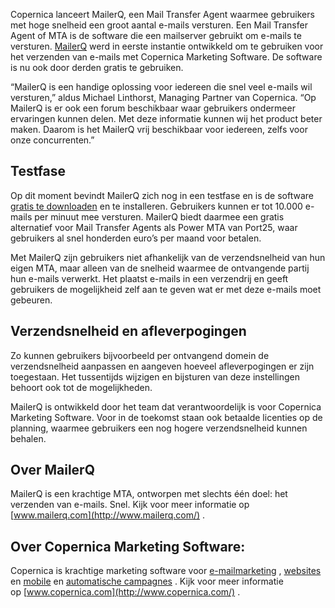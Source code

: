 Copernica lanceert MailerQ, een Mail Transfer Agent waarmee gebruikers
met hoge snelheid een groot aantal e-mails versturen. Een Mail Transfer
Agent of MTA is de software die een mailserver gebruikt om e-mails te
versturen. [MailerQ](http://www.mailerq.com/) werd in eerste instantie
ontwikkeld om te gebruiken voor het verzenden van e-mails met Copernica
Marketing Software. De software is nu ook door derden gratis te
gebruiken.

“MailerQ is een handige oplossing voor iedereen die snel veel e-mails
wil versturen,” aldus Michael Linthorst, Managing Partner van Copernica.
“Op MailerQ is er ook een forum beschikbaar waar gebruikers ondermeer
ervaringen kunnen delen. Met deze informatie kunnen wij het product
beter maken. Daarom is het MailerQ vrij beschikbaar voor iedereen, zelfs
voor onze concurrenten.”

Testfase
--------

Op dit moment bevindt MailerQ zich nog in een testfase en is de software
[gratis te downloaden](http://mailerq.com/download) en te installeren.
Gebruikers kunnen er tot 10.000 e-mails per minuut mee versturen.
MailerQ biedt daarmee een gratis alternatief voor Mail Transfer Agents
als Power MTA van Port25, waar gebruikers al snel honderden euro’s per
maand voor betalen.

Met MailerQ zijn gebruikers niet afhankelijk van de verzendsnelheid van
hun eigen MTA, maar alleen van de snelheid waarmee de ontvangende partij
hun e-mails verwerkt. Het plaatst e-mails in een verzendrij en geeft
gebruikers de mogelijkheid zelf aan te geven wat er met deze e-mails
moet gebeuren.

Verzendsnelheid en afleverpogingen
----------------------------------

Zo kunnen gebruikers bijvoorbeeld per ontvangend domein de
verzendsnelheid aanpassen en aangeven hoeveel afleverpogingen er zijn
toegestaan. Het tussentijds wijzigen en bijsturen van deze instellingen
behoort ook tot de mogelijkheden.

MailerQ is ontwikkeld door het team dat verantwoordelijk is voor
Copernica Marketing Software. Voor in de toekomst staan ook betaalde
licenties op de planning, waarmee gebruikers een nog hogere
verzendsnelheid kunnen behalen.

Over MailerQ
------------

MailerQ is een krachtige MTA, ontworpen met slechts één doel: het
verzenden van e-mails. Snel. Kijk voor meer informatie op
[www.mailerq.com](http://www.mailerq.com/) .

Over Copernica Marketing Software:
----------------------------------

Copernica is krachtige marketing software voor
[e-mailmarketing](http://www.copernica.com/nl/functies/e-mailings) ,
[websites](http://www.copernica.com/nl/functies/webpaginas) en
[mobile](./mobile.md) en [automatische
campagnes](./automate-your-campaigns.md)
. Kijk voor meer informatie
op [www.copernica.com](http://www.copernica.com/) .
